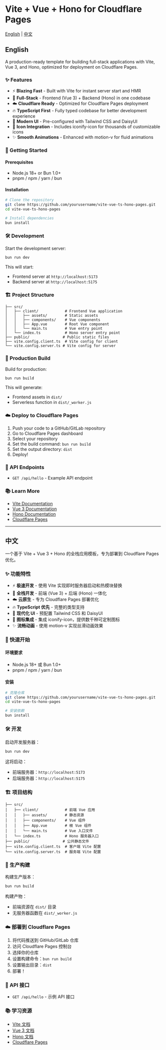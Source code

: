 # Vite + Vue + Hono for Cloudflare Pages

[English](#english) | [中文](#%E4%B8%AD%E6%96%87)

## English

A production-ready template for building full-stack applications with Vite, Vue 3, and Hono, optimized for deployment on Cloudflare Pages.

### ✨ Features

- ⚡ **Blazing Fast** - Built with Vite for instant server start and HMR
- 🚀 **Full-Stack** - Frontend (Vue 3) + Backend (Hono) in one codebase
- ☁️ **Cloudflare Ready** - Optimized for Cloudflare Pages deployment
- 🔥 **TypeScript First** - Fully typed codebase for better development experience
- 🎨 **Modern UI** - Pre-configured with Tailwind CSS and DaisyUI
- 🎯 **Icon Integration** - Includes iconify-icon for thousands of customizable icons
- ✨ **Smooth Animations** - Enhanced with motion-v for fluid animations

### 🚀 Getting Started

#### Prerequisites

- Node.js 18+ or Bun 1.0+
- pnpm / npm / yarn / bun

#### Installation

```bash
# Clone the repository
git clone https://github.com/yourusername/vite-vue-ts-hono-pages.git
cd vite-vue-ts-hono-pages

# Install dependencies
bun install
```

### 🛠 Development

Start the development server:

```bash
bun run dev
```

This will start:
- Frontend server at `http://localhost:5173`
- Backend server at `http://localhost:5175`

### 🏗 Project Structure

```
├── src/
│   ├── client/            # Frontend Vue application
│   │   ├── assets/        # Static assets
│   │   ├── components/    # Vue components
│   │   ├── App.vue        # Root Vue component
│   │   └── main.ts        # Vue entry point
│   └── index.ts           # Hono server entry point
├── public/               # Public static files
├── vite.config.client.ts  # Vite config for client
└── vite.config.server.ts # Vite config for server
```

### 🚀 Production Build

Build for production:

```bash
bun run build
```

This will generate:
- Frontend assets in `dist/`
- Serverless function in `dist/_worker.js`

### ☁️ Deploy to Cloudflare Pages

1. Push your code to a GitHub/GitLab repository
2. Go to Cloudflare Pages dashboard
3. Select your repository
4. Set the build command: `bun run build`
5. Set the output directory: `dist`
6. Deploy!

### 📝 API Endpoints

- `GET /api/hello` - Example API endpoint

### 📚 Learn More

- [Vite Documentation](https://vitejs.dev/)
- [Vue 3 Documentation](https://vuejs.org/)
- [Hono Documentation](https://hono.dev/)
- [Cloudflare Pages](https://pages.cloudflare.com/)

---

## 中文

一个基于 Vite + Vue 3 + Hono 的全栈应用模板，专为部署到 Cloudflare Pages 优化。

### ✨ 功能特性

- ⚡ **极速开发** - 使用 Vite 实现即时服务器启动和热模块替换
- 🚀 **全栈开发** - 前端 (Vue 3) + 后端 (Hono) 一体化
- ☁️ **云原生** - 专为 Cloudflare Pages 部署优化
- 🔥 **TypeScript 优先** - 完整的类型支持
- 🎨 **现代化 UI** - 预配置 Tailwind CSS 和 DaisyUI
- 🎯 **图标集成** - 集成 iconify-icon，提供数千种可定制图标
- ✨ **流畅动画** - 使用 motion-v 实现丝滑动画效果

### 🚀 快速开始

#### 环境要求

- Node.js 18+ 或 Bun 1.0+
- pnpm / npm / yarn / bun

#### 安装

```bash
# 克隆仓库
git clone https://github.com/yourusername/vite-vue-ts-hono-pages.git
cd vite-vue-ts-hono-pages

# 安装依赖
bun install
```

### 🛠 开发

启动开发服务器：

```bash
bun run dev
```

这将启动：
- 前端服务器：`http://localhost:5173`
- 后端服务器：`http://localhost:5175`

### 🏗 项目结构

```
├── src/
│   ├── client/            # 前端 Vue 应用
│   │   ├── assets/        # 静态资源
│   │   ├── components/    # Vue 组件
│   │   ├── App.vue        # 根 Vue 组件
│   │   └── main.ts        # Vue 入口文件
│   └── index.ts           # Hono 服务器入口
├── public/               # 公共静态文件
├── vite.config.client.ts  # 客户端 Vite 配置
└── vite.config.server.ts  # 服务端 Vite 配置
```

### 🚀 生产构建

构建生产版本：

```bash
bun run build
```

构建产物：
- 前端资源在 `dist/` 目录
- 无服务器函数在 `dist/_worker.js`

### ☁️ 部署到 Cloudflare Pages

1. 将代码推送到 GitHub/GitLab 仓库
2. 访问 Cloudflare Pages 控制台
3. 选择你的仓库
4. 设置构建命令：`bun run build`
5. 设置输出目录：`dist`
6. 部署！

### 📝 API 接口

- `GET /api/hello` - 示例 API 接口

### 📚 学习资源

- [Vite 文档](https://cn.vitejs.dev/)
- [Vue 3 文档](https://cn.vuejs.org/)
- [Hono 文档](https://hono.dev/)
- [Cloudflare Pages](https://pages.cloudflare.com/)
